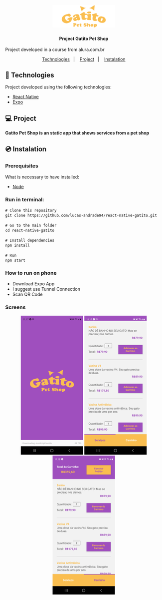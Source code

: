 <h1 align="center">
    <img alt="Gatito" title="Gatito" src="assets\splash.png" width="200px" />
</h1>

<h4 align="center">
  	Project Gatito Pet Shop
</h4>

<p>Project developed in a course from alura.com.br</p>

<p align="center">
	<a href="#-technologies">Technologies</a>&nbsp;&nbsp;&nbsp;|&nbsp;&nbsp;&nbsp;
	<a href="#-project">Project</a>&nbsp;&nbsp;&nbsp;|&nbsp;&nbsp;&nbsp;
	<a href="#-instalation">Instalation</a>
</p>


## 🤖 Technologies
Project developed using the following technologies:

- [React Native](https://reactnative.dev/)
- [Expo](https://expo.io/)


## 💻 Project
**Gatito Pet Shop is an static app that shows services from a pet shop**


## 💿 Instalation
### Prerequisites
What is necessary to have installed:
- [Node](https://nodejs.org/en/download/)


### Run in terminal:
```
# Clone this repository
git clone https://github.com/lucas-andrade94/react-native-gatito.git

# Go to the main folder
cd react-native-gatito

# Install dependencies
npm install

# Run
npm start
```

### How to run on phone
- Download Expo App
- I suggest use Tunnel Connection
- Scan QR Code


### Screens
<div align="center">
    <img alt="Loading Screen" title="Loading Screen" src=".github\screen-1.jpg?raw=true" width="200px" />
    <img alt="Service Screen" title="Service Screen" src=".github\screen-2.jpg?raw=true" width="200px" />
    <img alt="Cart Screen" title="Cart Screen" src=".github\screen-3.jpg?raw=true" width="200px" />
</div>
